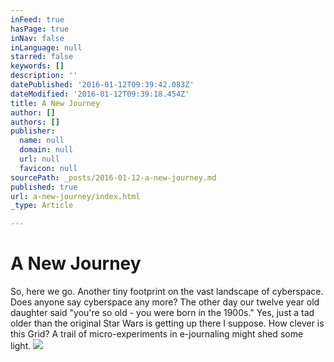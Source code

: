```yaml
---
inFeed: true
hasPage: true
inNav: false
inLanguage: null
starred: false
keywords: []
description: ''
datePublished: '2016-01-12T09:39:42.083Z'
dateModified: '2016-01-12T09:39:18.454Z'
title: A New Journey
author: []
authors: []
publisher:
  name: null
  domain: null
  url: null
  favicon: null
sourcePath: _posts/2016-01-12-a-new-journey.md
published: true
url: a-new-journey/index.html
_type: Article

---
```

# A New Journey

So, here we go. Another tiny footprint on the vast landscape of cyberspace. Does anyone say cyberspace any more? The other day our twelve year old daughter said "you're so old - you were born in the 1900s." Yes, just a tad older than the original Star Wars is getting up there I suppose. How clever is this Grid? A trail of micro-experiments in e-journaling might shed some light. ![](https://the-grid-user-content.s3-us-west-2.amazonaws.com/015d4588-8f1e-495c-b475-0b79d3adc2de.JPG)